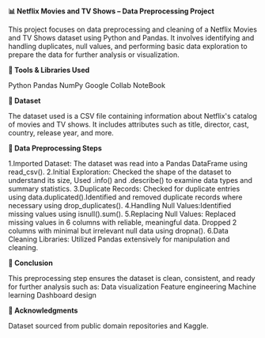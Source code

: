 **📊 Netflix Movies and TV Shows – Data Preprocessing Project**

This project focuses on data preprocessing and cleaning of a Netflix Movies and TV Shows dataset using Python and Pandas. 
It involves identifying and handling duplicates, null values, and performing basic data exploration to prepare the data for further analysis or visualization.

**🧰 Tools & Libraries Used**

Python
Pandas
NumPy 
Google Collab NoteBook

**📁 Dataset**

The dataset used is a CSV file containing information about Netflix's catalog of movies and TV shows. 
It includes attributes such as title, director, cast, country, release year, and more.


**🔧 Data Preprocessing Steps**

1.Imported Dataset: The dataset was read into a Pandas DataFrame using read_csv().
2.Initial Exploration: Checked the shape of the dataset to understand its size, Used .info() and .describe() to examine data types and summary statistics.
3.Duplicate Records: Checked for duplicate entries using data.duplicated().Identified and removed duplicate records where necessary using drop_duplicates().
4.Handling Null Values:Identified missing values using isnull().sum().
5.Replacing Null Values: Replaced missing values in 6 columns with reliable, meaningful data. Dropped 2 columns with minimal but irrelevant null data using dropna().
6.Data Cleaning Libraries: Utilized Pandas extensively for manipulation and cleaning.

**📌 Conclusion**

This preprocessing step ensures the dataset is clean, consistent, and ready for further analysis such as:
Data visualization
Feature engineering
Machine learning
Dashboard design


**🙌 Acknowledgments**

Dataset sourced from public domain repositories and Kaggle.


